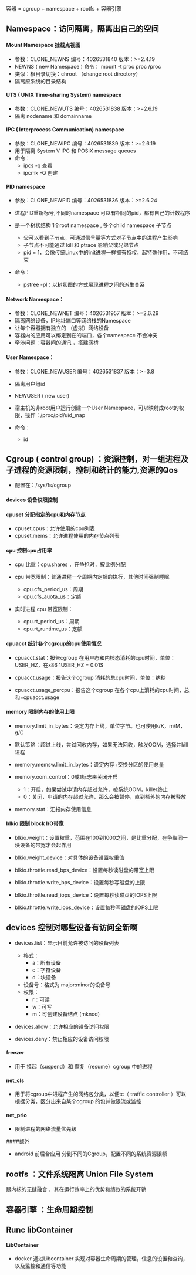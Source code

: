 容器 = cgroup + namespace + rootfs + 容器引擎

## Namespace：访问隔离，隔离出自己的空间

#### Mount Namespace  挂载点视图
- 参数：CLONE_NEWNS  编号：4026531840  版本：>=2.4.19
- NEWNS ( new Namespace )   命令： mount -t proc proc /proc
- 类似：根目录切换：chroot （change root directory）
- 隔离原系统的目录结构

#### UTS ( UNIX Time-sharing System) namespace
- 参数：CLONE_NEWUTS 编号：4026531838  版本：>=2.6.19
- 隔离 nodename 和 domainname

#### IPC ( Interprocess Communication) namespace
- 参数：CLONE_NEWIPC 编号：4026531839  版本：>=2.6.19  
- 用于隔离 System V IPC 和 POSIX message queues
- 命令：
  - ipcs -q 查看
  - ipcmk -Q 创建

#### PID namespace
- 参数：CLONE_NEWPID 编号：4026531836  版本：>=2.6.24
- 进程PID重新标号,不同的namespace 可以有相同的pid，都有自己的计数程序
- 是一个树状结构 1个root namespace , 多个child namespace 子节点
  - 父可以看到子节点，可通过信号量等方式对子节点中的进程产生影响
  - 子节点不可能通过 kill 和 ptrace 影响父或兄弟节点
  - pid = 1，会像传统Linux中的init进程一样拥有特权，起特殊作用，不可结束

- 命令：
  - pstree -pl：以树状图的方式展现进程之间的派生关系

#### Network Namespace：
- 参数：CLONE_NEWNET 编号：4026531957 版本：>=2.6.29
- 隔离网络设备，IP地址端口等网络栈的Namespace
- 让每个容器拥有独立的 （虚拟）网络设备
- 容器内的应用可以绑定到在的端口，各个namespace 不会冲突
- 牵涉问题：容器间的通讯 ，搭建网桥

#### User Namespace：
- 参数：CLONE_NEWUSER 编号：4026531837 版本：>=3.8
- 隔离用户组id
- NEWUSER ( new user)
- 宿主机的非root用户运行创建一个User Namespace，可以映射成root的权限，操作：/proc/pid/uid_map

- 命令：
  - id

## Cgroup ( control group) ：资源控制，对一组进程及子进程的资源限制，控制和统计的能力,资源的Qos
- 配置在：/sys/fs/cgroup

#### devices 设备权限控制

#### cpuset 分配指定的cpu和内存节点
- cpuset.cpus：允许使用的cpu列表
- cpuset.mems：允许进程使用的内存节点列表

#### cpu 控制cpu占用率
- cpu 比重：cpu.shares ，在争抢时，按比例分配
- cpu 带宽限制：普通进程一个周期内定额的执行，其他时间强制睡眠
  - cpu.cfs_period_us：周期
  - cpu.cfs_auota_us：定额

- 实时进程 cpu 带宽限制：
  - cpu.rt_period_us：周期
  - cpu.rt_runtime_us：定额

#### cpuacct 统计各个cgroup的cpu使用情况
- cpuacct.stat：报告cgroup 在用户态和内核态消耗的cpu时间，单位：USER_HZ，在x86 1USER_HZ = 0.01S

- cpuacct.usage：报告这个cgroup 消耗的总cpu时间，单位：纳秒

- cpuacct.usage_percpu：报告这个cgroup 在各个cpu上消耗的cpu时间，总和=cpuacct.usage

#### memory 限制内存的使用上限
- memory.limit_in_bytes：设定内存上线，单位字节。也可使用k/K，m/M，g/G

- 默认策略：超过上线，尝试回收内存，如果无法回收，触发OOM，选择并kill 进程

- memory.memsw.limit_in_bytes：设定内存+交换分区的使用总量

- memory.oom_control：0或1标志来关闭开启
  - 1：开启，如果尝试申请内存超过允许，被系统OOM，killer终止
  - 0：关闭，申请的内存超过允许，那么会被暂停，直到额外的内存被释放

- memory.stat：汇报内存使用信息

#### blkio 限制 block I/O带宽
- blkio.weight：设置权重，范围在100到1000之间，是比重分配，在争取同一块设备的带宽才会起作用

- blkio.weight_device：对具体的设备设置权重值
- blkio.throttle.read_bps_device：设置每秒读磁盘的带宽上限
- blkio.throttle.write_bps_device：设置每秒写磁盘的上限
- blkio.throttle.read_iops_device：设置每秒读磁盘的IOPS上限
- blkio.throttle.write_iops_device：设置每秒写磁盘的IOPS上限

## devices 控制对哪些设备有访问全新啊
- devices.list：显示目前允许被访问的设备列表
  - 格式：
    - a：所有设备
    - c：字符设备
    - d：块设备
  - 设备号：格式为 major:minor的设备号
  - 权限：
    - r：可读
    - w：可写
    - m：可创建设备结点 (mknod)

- devices.allow：允许相应的设备访问权限
- devices.deny：禁止相应的设备访问权限

#### freezer
- 用于 挂起（suspend）和 恢复（resume）cgroup 中的进程

#### net_cls
- 用于将cgroup中进程产生的网络包分类，以便tc（ traffic controller ）可以根据分类，区分出来自某个cgroup 的包并做限流或监控

#### net_prio
- 限制进程的网络流量优先级

####额外
- android 前后台应用 分到不同的Cgroup，配置不同的系统资源限额

## rootfs ：文件系统隔离 Union File System
跟内核的无缝融合 ，其在运行效率上的优势和绩效的系统开销

## 容器引擎 ：生命周期控制
## Runc  libContainer
#### LibContainer  
- docker 通过Libcontainer 实现对容器生命周期的管理，信息的设置和查询，以及监控和通信等功能
